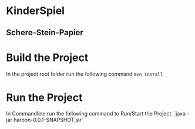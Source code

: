 # KinderSpiel
## Schere-Stein-Papier

# Build the Project
In the project root folder run the following command
`mvn install`

# Run the Project
In Commandline run the following command to Run/Start the Project.
`java -jar haroon-0.0.1-SNAPSHOT.jar´

